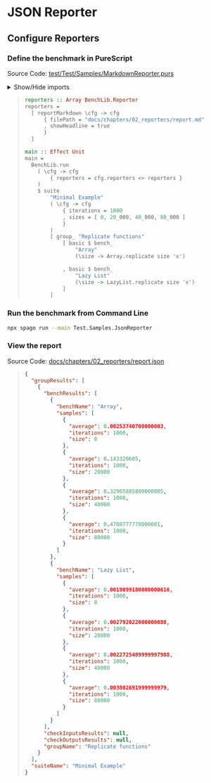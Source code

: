 # JSON Reporter

## Configure Reporters

### Define the benchmark in PureScript

<!-- start:pursCode
{ 
  "file": "test/Test/Samples/MarkdownReporter.purs",
  "section": "Header",
  "collapsible": true,
  "link": true
}
-->
Source Code: [test/Test/Samples/MarkdownReporter.purs](test/Test/Samples/MarkdownReporter.purs)
<details>
<summary>Show/Hide imports</summary>

> ```purescript
> module Test.Samples.MarkdownReporter (main) where
> 
> import Prelude
> 
> import BenchLib (basic, group_, suite, bench_)
> import BenchLib as BenchLib
> import BenchLib.Reporters.Markdown (reportMarkdown)
> import Data.Array as Array
> import Data.List.Lazy as LazyList
> import Effect (Effect)
> ```

</details>
<!-- end -->

<!-- start:pursCode
{"file": "test/Test/Samples/MarkdownReporter.purs", "section": "Main"}
-->

> ```purescript
> reporters :: Array BenchLib.Reporter
> reporters =
>   [ reportMarkdown \cfg -> cfg
>       { filePath = "docs/chapters/02_reporters/report.md"
>       , showHeadline = true
>       }
>   ]
> 
> main :: Effect Unit
> main =
>   BenchLib.run
>     ( \cfg -> cfg
>         { reporters = cfg.reporters <> reporters }
>     )
>     $ suite
>         "Minimal Example"
>         ( \cfg -> cfg
>             { iterations = 1000
>             , sizes = [ 0, 20_000, 40_000, 80_000 ]
>             }
>         )
>         [ group_ "Replicate functions"
>             [ basic $ bench_
>                 "Array"
>                 (\size -> Array.replicate size 'x')
> 
>             , basic $ bench_
>                 "Lazy List"
>                 (\size -> LazyList.replicate size 'x')
>             ]
>         ]
> ```
<!-- end -->

### Run the benchmark from Command Line

<!-- start:run
{"cmd": "npx spago run --main Test.Samples.JsonReporter", "hide": true}
-->
```bash
npx spago run --main Test.Samples.JsonReporter
```


<!-- end -->

### View the report


<!-- start:code 
{
  "file": "docs/chapters/02_reporters/report.json",
  "link": true,
  "language": "json"
}
-->
Source Code: [docs/chapters/02_reporters/report.json](docs/chapters/02_reporters/report.json)
> ```json
> {
>   "groupResults": [
>     {
>       "benchResults": [
>         {
>           "benchName": "Array",
>           "samples": [
>             {
>               "average": 0.00253740700000003,
>               "iterations": 1000,
>               "size": 0
>             },
>             {
>               "average": 0.143320605,
>               "iterations": 1000,
>               "size": 20000
>             },
>             {
>               "average": 0.32965885800000005,
>               "iterations": 1000,
>               "size": 40000
>             },
>             {
>               "average": 0.4700777770000001,
>               "iterations": 1000,
>               "size": 80000
>             }
>           ]
>         },
>         {
>           "benchName": "Lazy List",
>           "samples": [
>             {
>               "average": 0.0019099180000000616,
>               "iterations": 1000,
>               "size": 0
>             },
>             {
>               "average": 0.002792022000000088,
>               "iterations": 1000,
>               "size": 20000
>             },
>             {
>               "average": 0.0022725489999997988,
>               "iterations": 1000,
>               "size": 40000
>             },
>             {
>               "average": 0.003802691999999979,
>               "iterations": 1000,
>               "size": 80000
>             }
>           ]
>         }
>       ],
>       "checkInputsResults": null,
>       "checkOutputsResults": null,
>       "groupName": "Replicate functions"
>     }
>   ],
>   "suiteName": "Minimal Example"
> }
> ```
<!-- end -->
